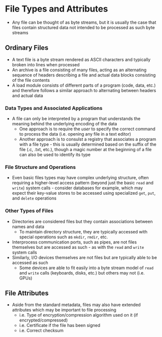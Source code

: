 # File Types and Attributes
- Any file can be thought of as byte streams, but it is usually the case that files contain structured data not intended to be processed as such byte streams
## Ordinary Files
- A text file is a byte stream rendered as ASCII characters and typically broken into lines when processed
- An archive is a file consisting of many files, acting as an alternating sequence of headers describing a file and actual data blocks consisting of the file contents
- A load module consists of different parts of a program (code, data, etc.) and therefore follows a similar approach to alternating between headers and actual data
### Data Types and Associated Applications
- A file can only be interpreted by a program that understands the meaning behind the underlying encoding of the data
    - One approach is to require the *user* to specify the correct command to process the data (i.e. opening any file in a text editor)
    - Another approach is to consulst a registry that associates a program with a file type - this is usually determined based on the suffix of the file (.c, .txt, etc.), though a magic number at the beginning of a file can also be used to identify its type
### File Structure and Operations
- Even basic files types may have complex underlying structure, often requiring a higher-level access pattern (beyond just the basic `read` and `write`) system calls - consider databases for example, which may expect their key-value stores to be accessed using specialized `get`, `put`, and `delete` operations
### Other Types of Files
- Directories are considered files but they contain associations between names and data
    - To maintain directory structure, they are typically accessed with special operations such as `mkdir`, `rmdir`, etc.
- Interprocess communication ports, such as pipes, are not files themselves but are accessed as such - as with the `read` and `write` system calls
- Similarly, I/O devices themselves are not files but are typically able to be accessed as such
    - Some devices are able to fit easily into a byte stream model of `read` and `write` calls (keyboards, disks, etc.) but others may not (i.e. GPUs)
## File Attributes
- Aside from the standard metadata, files may also have extended attributes which may be important to file processing
    - i.e. Type of encryption/compression algorithm used on it (if encrypted/compressed)
    - i.e. Certificate if the file has been signed
    - i.e. Correct checksum